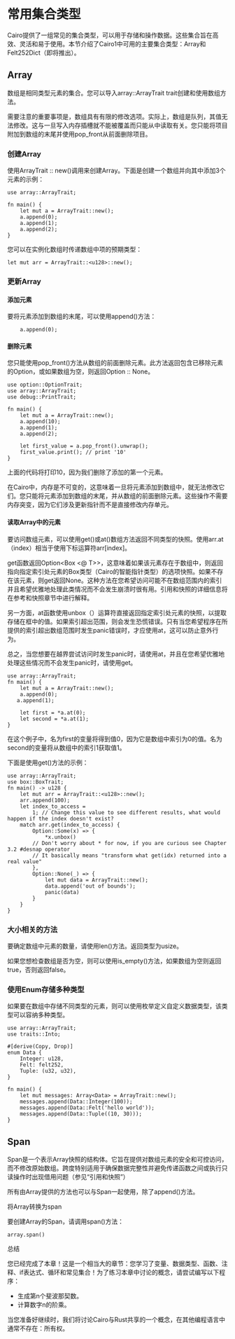# 常用集合类型

Cairo提供了一组常见的集合类型，可以用于存储和操作数据。这些集合旨在高效、灵活和易于使用。本节介绍了Cairo1中可用的主要集合类型：Array和Felt252Dict（即将推出）。

## Array

数组是相同类型元素的集合。您可以导入array::ArrayTrait trait创建和使用数组方法。

需要注意的重要事项是，数组具有有限的修改选项。实际上，数组是队列，其值无法修改。这与一旦写入内存插槽就不能被覆盖而只能从中读取有关。您只能将项目附加到数组的末尾并使用pop_front从前面删除项目。

### 创建Array

使用ArrayTrait :: new()调用来创建Array。下面是创建一个数组并向其中添加3个元素的示例：

```cairo
use array::ArrayTrait;

fn main() {
    let mut a = ArrayTrait::new();
    a.append(0);
    a.append(1);
    a.append(2);
}
```

您可以在实例化数组时传递数组中项的预期类型：

```cairo
let mut arr = ArrayTrait::<u128>::new();
```

### 更新Array

#### 添加元素

要将元素添加到数组的末尾，可以使用append()方法：

```cairo
    a.append(0);
```

#### 删除元素

您只能使用pop_front()方法从数组的前面删除元素。此方法返回包含已移除元素的Option，或如果数组为空，则返回Option :: None。

```cairo
use option::OptionTrait;
use array::ArrayTrait;
use debug::PrintTrait;

fn main() {
    let mut a = ArrayTrait::new();
    a.append(10);
    a.append(1);
    a.append(2);

    let first_value = a.pop_front().unwrap();
    first_value.print(); // print '10'
}
```

上面的代码将打印10，因为我们删除了添加的第一个元素。

在Cairo中，内存是不可变的，这意味着一旦将元素添加到数组中，就无法修改它们。您只能将元素添加到数组的末尾，并从数组的前面删除元素。这些操作不需要内存突变，因为它们涉及更新指针而不是直接修改内存单元。

#### 读取Array中的元素

要访问数组元素，可以使用get()或at()数组方法返回不同类型的快照。使用arr.at（index）相当于使用下标运算符arr[index]。

get函数返回Option<Box <@ T>>，这意味着如果该元素存在于数组中，则返回指向指定索引处元素的Box类型（Cairo的智能指针类型）的选项快照。如果不存在该元素，则get返回None。这种方法在您希望访问可能不在数组范围内的索引并且希望优雅地处理此类情况而不会发生崩溃时很有用。引用和快照的详细信息将在参考和快照章节中进行解释。

另一方面，at函数使用unbox（）运算符直接返回指定索引处元素的快照，以提取存储在框中的值。如果索引超出范围，则会发生恐慌错误。只有当您希望程序在所提供的索引超出数组范围时发生panic错误时，才应使用at，这可以防止意外行为。

总之，当您想要在越界尝试访问时发生panic时，请使用at，并且在您希望优雅地处理这些情况而不会发生panic时，请使用get。

```cairo
use array::ArrayTrait;
fn main() {
    let mut a = ArrayTrait::new();
    a.append(0);
   a.append(1);

    let first = *a.at(0);
    let second = *a.at(1);
}
```

在这个例子中，名为first的变量将得到值0，因为它是数组中索引为0的值。名为second的变量将从数组中的索引1获取值1。

下面是使用get()方法的示例：

```cairo
use array::ArrayTrait;
use box::BoxTrait;
fn main() -> u128 {
    let mut arr = ArrayTrait::<u128>::new();
    arr.append(100);
    let index_to_access =
        1; // Change this value to see different results, what would happen if the index doesn't exist?
    match arr.get(index_to_access) {
        Option::Some(x) => {
            *x.unbox()
        // Don't worry about * for now, if you are curious see Chapter 3.2 #desnap operator
        // It basically means "transform what get(idx) returned into a real value"
        },
        Option::None(_) => {
            let mut data = ArrayTrait::new();
            data.append('out of bounds');
            panic(data)
        }
    }
}
```

### 大小相关的方法

要确定数组中元素的数量，请使用len()方法。返回类型为usize。

如果您想检查数组是否为空，则可以使用is_empty()方法，如果数组为空则返回true，否则返回false。

### 使用Enum存储多种类型

如果要在数组中存储不同类型的元素，则可以使用枚举定义自定义数据类型，该类型可以容纳多种类型。

```cairo
use array::ArrayTrait;
use traits::Into;

#[derive(Copy, Drop)]
enum Data {
    Integer: u128,
    Felt: felt252,
    Tuple: (u32, u32),
}

fn main() {
    let mut messages: Array<Data> = ArrayTrait::new();
    messages.append(Data::Integer(100));
    messages.append(Data::Felt('hello world'));
    messages.append(Data::Tuple((10, 30)));
}
```

## Span

Span是一个表示Array快照的结构体。它旨在提供对数组元素的安全和可控访问，而不修改原始数组。跨度特别适用于确保数据完整性并避免传递函数之间或执行只读操作时出现借用问题（参见“引用和快照”）

所有由Array提供的方法也可以与Span一起使用，除了append()方法。

将Array转换为span

要创建Array的Span，请调用span()方法：

```cairo
array.span()
```

总结

您已经完成了本章！这是一个相当大的章节：您学习了变量、数据类型、函数、注释、if表达式、循环和常见集合！为了练习本章中讨论的概念，请尝试编写以下程序：

- 生成第n个斐波那契数。
- 计算数字n的阶乘。

当您准备好继续时，我们将讨论Cairo与Rust共享的一个概念，在其他编程语言中通常不存在：所有权。
